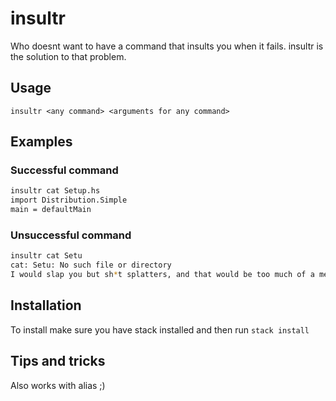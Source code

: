 # insultr

Who doesnt want to have a command that insults you when it fails.
insultr is the solution to that problem.

## Usage

`insultr <any command> <arguments for any command>`

## Examples

### Successful command

``` bash
insultr cat Setup.hs
import Distribution.Simple
main = defaultMain
```

### Unsuccessful command

``` bash
insultr cat Setu
cat: Setu: No such file or directory
I would slap you but sh*t splatters, and that would be too much of a mess.
```

## Installation

To install make sure you have stack installed and then run
`stack install`

## Tips and tricks

Also works with alias ;)
